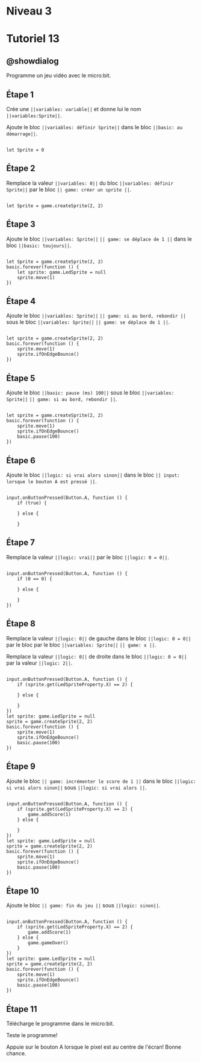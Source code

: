 # Niveau 3

# Tutoriel 13

## @showdialog

Programme un jeu vidéo avec le micro:bit.

## Étape 1

Crée une ``||variables: variable||`` et donne lui le nom ``||variables:Sprite||``. 

Ajoute le bloc ``||variables: définir Sprite||`` dans le bloc ``||basic: au démarrage||``.

```blocks

let Sprite = 0

```

## Étape 2

Remplace la valeur ``||variables: 0||`` du bloc ``||variables: définir Sprite||`` par le bloc ``|| game: créer un sprite ||``.

```blocks

let Sprite = game.createSprite(2, 2)

```

## Étape 3

Ajoute le bloc ``||variables: Sprite||`` ``|| game: se déplace de 1 ||`` dans le bloc ``||basic: toujours||``.

```blocks

let Sprite = game.createSprite(2, 2)
basic.forever(function () {
    let sprite: game.LedSprite = null
    sprite.move(1)
})

```

## Étape 4

Ajoute le bloc ``||variables: Sprite||`` ``|| game: si au bord, rebondir ||`` sous le bloc ``||variables: Sprite||`` ``|| game: se déplace de 1 ||``.

```blocks

let sprite = game.createSprite(2, 2)
basic.forever(function () {
    sprite.move(1)
    sprite.ifOnEdgeBounce()
})

```

## Étape 5

Ajoute le bloc ``||basic: pause (ms) 100||`` sous le bloc ``||variables: Sprite||`` ``|| game: si au bord, rebondir ||``.

```blocks

let sprite = game.createSprite(2, 2)
basic.forever(function () {
    sprite.move(1)
    sprite.ifOnEdgeBounce()
    basic.pause(100)
})

```

## Étape 6

Ajoute le bloc ``||logic: si vrai alors sinon||`` dans le bloc ``|| input: lorsque le bouton A est pressé ||``.

```blocks

input.onButtonPressed(Button.A, function () {
    if (true) {
    	
    } else {
    	
    }

```

## Étape 7

Remplace la valeur ``||logic: vrai||`` par le bloc ``||logic: 0 = 0||``.

```blocks

input.onButtonPressed(Button.A, function () {
    if (0 == 0) {
    	
    } else {
    	
    }
})

```

## Étape 8

Remplace la valeur ``||logic: 0||`` de gauche dans le bloc ``||logic: 0 = 0||`` par le bloc par le bloc ``||variables: Sprite||`` ``|| game: x ||``.

Remplace la valeur ``||logic: 0||`` de droite  dans le bloc ``||logic: 0 = 0||`` par la valeur ``||logic: 2||``.

```blocks

input.onButtonPressed(Button.A, function () {
    if (sprite.get(LedSpriteProperty.X) == 2) {
    	
    } else {
    	
    }
})
let sprite: game.LedSprite = null
sprite = game.createSprite(2, 2)
basic.forever(function () {
    sprite.move(1)
    sprite.ifOnEdgeBounce()
    basic.pause(100)
})

```

## Étape 9 

Ajoute le bloc ``|| game: incrémenter le score de 1 ||`` dans le bloc ``||logic: si vrai alors sinon||`` sous ``||logic: si vrai alors ||``.

```blocks

input.onButtonPressed(Button.A, function () {
    if (sprite.get(LedSpriteProperty.X) == 2) {
        game.addScore(1)
    } else {
    	
    }
})
let sprite: game.LedSprite = null
sprite = game.createSprite(2, 2)
basic.forever(function () {
    sprite.move(1)
    sprite.ifOnEdgeBounce()
    basic.pause(100)
})

```

## Étape 10

Ajoute le bloc ``|| game: fin du jeu ||`` sous ``||logic: sinon||``.

```blocks

input.onButtonPressed(Button.A, function () {
    if (sprite.get(LedSpriteProperty.X) == 2) {
        game.addScore(1)
    } else {
        game.gameOver()
    }
})
let sprite: game.LedSprite = null
sprite = game.createSprite(2, 2)
basic.forever(function () {
    sprite.move(1)
    sprite.ifOnEdgeBounce()
    basic.pause(100)
})

```

## Étape 11

Télécharge le programme dans le micro:bit.

Teste le programme!

Appuie sur le bouton A lorsque le pixel est au centre de l'écran! Bonne chance.